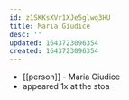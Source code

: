 ```yaml
---
id: z1SKKsXVr1XJe5glwq3HU
title: Maria Giudice
desc: ''
updated: 1643723096354
created: 1643723096354
---
```



- [[person]] - Maria Giudice
- appeared 1x at the stoa
